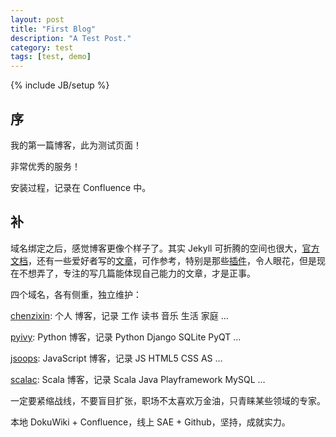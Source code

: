 ```yaml
---
layout: post
title: "First Blog"
description: "A Test Post."
category: test
tags: [test, demo]
---
```

{% include JB/setup %}

## 序

我的第一篇博客，此为测试页面！

非常优秀的服务！

安装过程，记录在 Confluence 中。

## 补

域名绑定之后，感觉博客更像个样子了。其实 Jekyll 可折腾的空间也很大，[官方文档](https://github.com/mojombo/jekyll/wiki)，还有一些爱好者写的[文章](http://vitobotta.com/how-to-migrate-from-wordpress-to-jekyll/)，可作参考，特别是那些[插件](https://github.com/mojombo/jekyll/wiki/Plugins)，令人眼花，但是现在不想弄了，专注的写几篇能体现自己能力的文章，才是正事。

四个域名，各有侧重，独立维护：

[chenzixin](http://www.pyivy.com/): 个人 博客，记录 工作 读书 音乐 生活 家庭 …

[pyivy](http://www.jsoops.com/): Python 博客，记录 Python Django SQLite PyQT …

[jsoops](http://www.pyivy.com/): JavaScript 博客，记录 JS HTML5 CSS AS …

[scalac](http://www.scalac.com/): Scala 博客，记录 Scala Java Playframework MySQL …

一定要紧缩战线，不要盲目扩张，职场不太喜欢万金油，只青睐某些领域的专家。

本地 DokuWiki + Confluence，线上 SAE + Github，坚持，成就实力。
